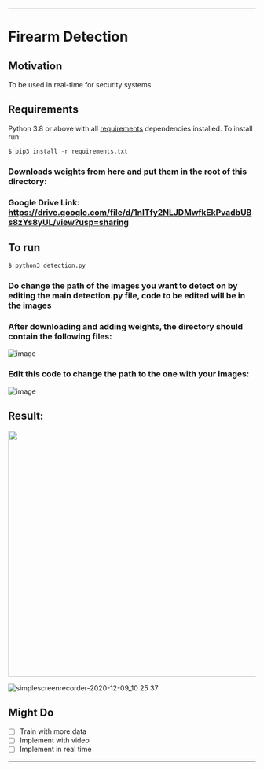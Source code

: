 ---
# Firearm Detection

## Motivation
To be used in real-time for security systems
## Requirements
Python 3.8 or above with all [requirements](requirements.txt) dependencies installed. To install run:
```python
$ pip3 install -r requirements.txt
```
### Downloads weights from here and put them in the root of this directory: 
### Google Drive Link: https://drive.google.com/file/d/1nITfy2NLJDMwfkEkPvadbUBs8zYs8yUL/view?usp=sharing

## To run
```python
$ python3 detection.py
```
### Do change the path of the images you want to detect on by editing the main detection.py file, code to be edited will be in the images

### After downloading and adding weights, the directory should contain the following files:

![image](https://user-images.githubusercontent.com/52780573/102658162-084f0780-419d-11eb-8cf8-759934e049a9.png)

### Edit this code to change the path to the one with your images:

![image](https://user-images.githubusercontent.com/52780573/102658332-611ea000-419d-11eb-8e73-71376f0029d1.png)

## Result:

<img src="https://user-images.githubusercontent.com/52780573/101593570-26d33700-3a16-11eb-9776-0715fa156ad7.gif" data-canonical-src="" width="800" height="500" />

![simplescreenrecorder-2020-12-09_10 25 37](https://user-images.githubusercontent.com/52780573/101593384-d360e900-3a15-11eb-8107-ea885ae4adb1.gif)

## Might Do
- [ ] Train with more data
- [ ] Implement with video
- [ ] Implement in real time
----
